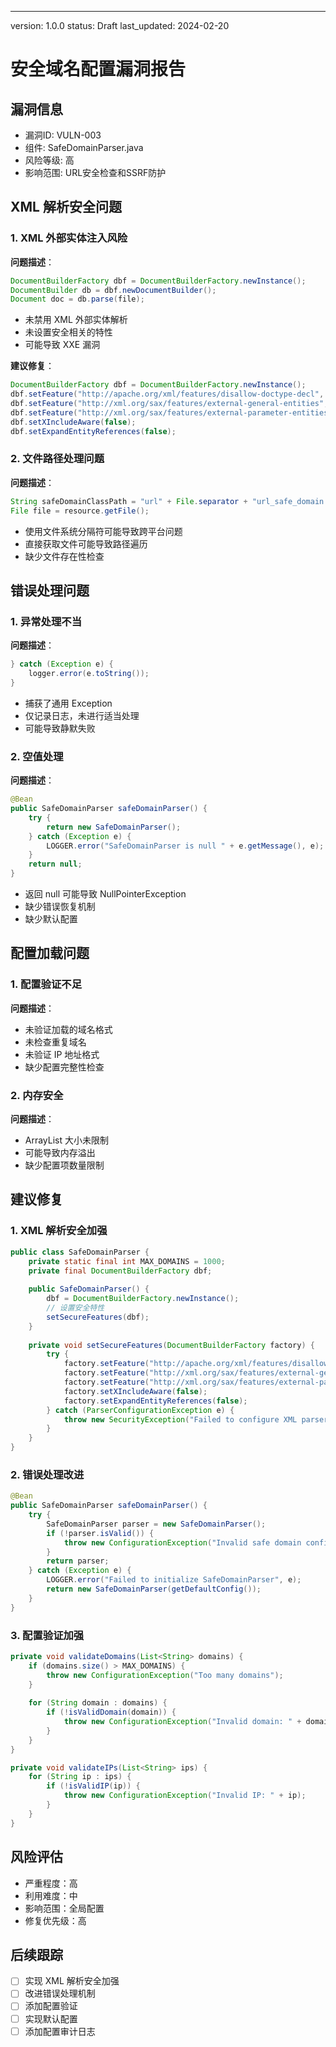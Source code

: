 ---
version: 1.0.0
status: Draft
last_updated: 2024-02-20

# 安全域名配置漏洞报告

## 漏洞信息
- 漏洞ID: VULN-003
- 组件: SafeDomainParser.java
- 风险等级: 高
- 影响范围: URL安全检查和SSRF防护

## XML 解析安全问题

### 1. XML 外部实体注入风险
**问题描述**：
```java
DocumentBuilderFactory dbf = DocumentBuilderFactory.newInstance();
DocumentBuilder db = dbf.newDocumentBuilder();
Document doc = db.parse(file);
```
- 未禁用 XML 外部实体解析
- 未设置安全相关的特性
- 可能导致 XXE 漏洞

**建议修复**：
```java
DocumentBuilderFactory dbf = DocumentBuilderFactory.newInstance();
dbf.setFeature("http://apache.org/xml/features/disallow-doctype-decl", true);
dbf.setFeature("http://xml.org/sax/features/external-general-entities", false);
dbf.setFeature("http://xml.org/sax/features/external-parameter-entities", false);
dbf.setXIncludeAware(false);
dbf.setExpandEntityReferences(false);
```

### 2. 文件路径处理问题
**问题描述**：
```java
String safeDomainClassPath = "url" + File.separator + "url_safe_domain.xml";
File file = resource.getFile();
```
- 使用文件系统分隔符可能导致跨平台问题
- 直接获取文件可能导致路径遍历
- 缺少文件存在性检查

## 错误处理问题

### 1. 异常处理不当
**问题描述**：
```java
} catch (Exception e) {
    logger.error(e.toString());
}
```
- 捕获了通用 Exception
- 仅记录日志，未进行适当处理
- 可能导致静默失败

### 2. 空值处理
**问题描述**：
```java
@Bean
public SafeDomainParser safeDomainParser() {
    try {
        return new SafeDomainParser();
    } catch (Exception e) {
        LOGGER.error("SafeDomainParser is null " + e.getMessage(), e);
    }
    return null;
}
```
- 返回 null 可能导致 NullPointerException
- 缺少错误恢复机制
- 缺少默认配置

## 配置加载问题

### 1. 配置验证不足
**问题描述**：
- 未验证加载的域名格式
- 未检查重复域名
- 未验证 IP 地址格式
- 缺少配置完整性检查

### 2. 内存安全
**问题描述**：
- ArrayList 大小未限制
- 可能导致内存溢出
- 缺少配置项数量限制

## 建议修复

### 1. XML 解析安全加强
```java
public class SafeDomainParser {
    private static final int MAX_DOMAINS = 1000;
    private final DocumentBuilderFactory dbf;
    
    public SafeDomainParser() {
        dbf = DocumentBuilderFactory.newInstance();
        // 设置安全特性
        setSecureFeatures(dbf);
    }
    
    private void setSecureFeatures(DocumentBuilderFactory factory) {
        try {
            factory.setFeature("http://apache.org/xml/features/disallow-doctype-decl", true);
            factory.setFeature("http://xml.org/sax/features/external-general-entities", false);
            factory.setFeature("http://xml.org/sax/features/external-parameter-entities", false);
            factory.setXIncludeAware(false);
            factory.setExpandEntityReferences(false);
        } catch (ParserConfigurationException e) {
            throw new SecurityException("Failed to configure XML parser", e);
        }
    }
}
```

### 2. 错误处理改进
```java
@Bean
public SafeDomainParser safeDomainParser() {
    try {
        SafeDomainParser parser = new SafeDomainParser();
        if (!parser.isValid()) {
            throw new ConfigurationException("Invalid safe domain configuration");
        }
        return parser;
    } catch (Exception e) {
        LOGGER.error("Failed to initialize SafeDomainParser", e);
        return new SafeDomainParser(getDefaultConfig());
    }
}
```

### 3. 配置验证加强
```java
private void validateDomains(List<String> domains) {
    if (domains.size() > MAX_DOMAINS) {
        throw new ConfigurationException("Too many domains");
    }
    
    for (String domain : domains) {
        if (!isValidDomain(domain)) {
            throw new ConfigurationException("Invalid domain: " + domain);
        }
    }
}

private void validateIPs(List<String> ips) {
    for (String ip : ips) {
        if (!isValidIP(ip)) {
            throw new ConfigurationException("Invalid IP: " + ip);
        }
    }
}
```

## 风险评估
- 严重程度：高
- 利用难度：中
- 影响范围：全局配置
- 修复优先级：高

## 后续跟踪
- [ ] 实现 XML 解析安全加强
- [ ] 改进错误处理机制
- [ ] 添加配置验证
- [ ] 实现默认配置
- [ ] 添加配置审计日志 
